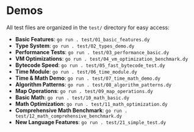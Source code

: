 # Demos

All test files are organized in the `test/` directory for easy access:

- **Basic Features**: `go run . test/01_basic_features.dy`
- **Type System**: `go run . test/02_types_demo.dy`
- **Performance Tests**: `go run . test/03_performance_basic.dy`
- **VM Optimizations**: `go run . test/04_vm_optimization_benchmark.dy`
- **Bytecode Speed**: `go run . test/05_fast_bytecode_test.dy`
- **Time Module**: `go run . test/06_time_module.dy`
- **Time & Math Demo**: `go run . test/07_time_math_demo.dy`
- **Algorithm Patterns**: `go run . test/08_algorithm_patterns.dy`
- **Map Operations**: `go run . test/09_map_operations.dy`
- **Basic Math**: `go run . test/10_math_basic.dy`
- **Math Optimization**: `go run . test/11_math_optimization.dy`
- **Comprehensive Math Benchmark**: `go run . test/12_math_comprehensive_benchmark.dy`
- **New Language Features**: `go run . test/21_simple_test.dy`
